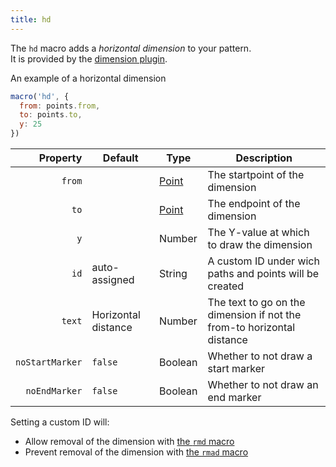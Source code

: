 ```yaml
---
title: hd
---
```


The `hd` macro adds a *horizontal dimension* to your pattern.  
It is provided by the [dimension plugin](/reference/plugins/dimension/).

<Example part="point_dx">
An example of a horizontal dimension
</Example>

```js
macro('hd', {
  from: points.from,
  to: points.to,
  y: 25
})
```

| Property        | Default  | Type                | Description | 
|----------------:|----------|---------------------|-------------|
| `from`          |          | [Point](/reference/api/point) | The startpoint of the dimension |
| `to`            |          | [Point](/reference/api/point) | The endpoint of the dimension |
| `y`             |          | Number              | The Y-value at which to draw the dimension |
| `id`            | auto-assigned | String | A custom ID under wich paths and points will be created |
| `text`          | Horizontal distance | Number   | The text to go on the dimension if not the from-to horizontal distance |
| `noStartMarker` | `false`  | Boolean             | Whether to not draw a start marker |
| `noEndMarker`  | `false`  | Boolean             | Whether to not draw an end marker |

<Note>

Setting a custom ID will:

 - Allow removal of the dimension with [the `rmd` macro](/reference/macros/rmd)
 - Prevent removal of the dimension with [the `rmad` macro](/reference/macros/rmad/) 

</Note>

